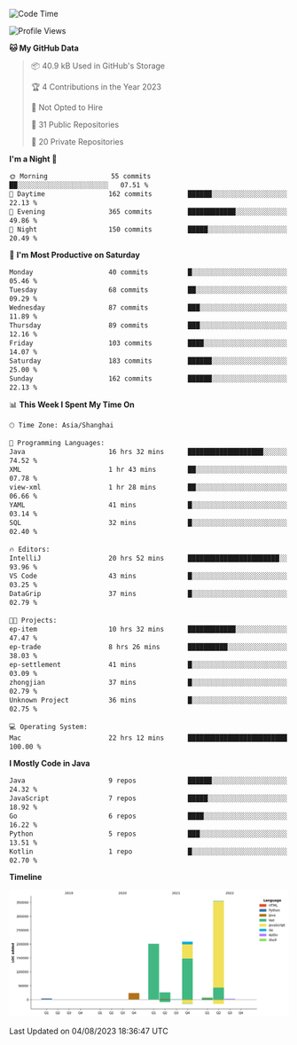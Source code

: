 <!--START_SECTION:waka-->
![Code Time](http://img.shields.io/badge/Code%20Time-1%2C997%20hrs%204%20mins-blue)

![Profile Views](http://img.shields.io/badge/Profile%20Views-0-blue)

**🐱 My GitHub Data** 

> 📦 40.9 kB Used in GitHub's Storage 
 > 
> 🏆 4 Contributions in the Year 2023
 > 
> 🚫 Not Opted to Hire
 > 
> 📜 31 Public Repositories 
 > 
> 🔑 20 Private Repositories 
 > 
**I'm a Night 🦉** 

```text
🌞 Morning                55 commits          ██░░░░░░░░░░░░░░░░░░░░░░░   07.51 % 
🌆 Daytime                162 commits         ██████░░░░░░░░░░░░░░░░░░░   22.13 % 
🌃 Evening                365 commits         ████████████░░░░░░░░░░░░░   49.86 % 
🌙 Night                  150 commits         █████░░░░░░░░░░░░░░░░░░░░   20.49 % 
```
📅 **I'm Most Productive on Saturday** 

```text
Monday                   40 commits          █░░░░░░░░░░░░░░░░░░░░░░░░   05.46 % 
Tuesday                  68 commits          ██░░░░░░░░░░░░░░░░░░░░░░░   09.29 % 
Wednesday                87 commits          ███░░░░░░░░░░░░░░░░░░░░░░   11.89 % 
Thursday                 89 commits          ███░░░░░░░░░░░░░░░░░░░░░░   12.16 % 
Friday                   103 commits         ████░░░░░░░░░░░░░░░░░░░░░   14.07 % 
Saturday                 183 commits         ██████░░░░░░░░░░░░░░░░░░░   25.00 % 
Sunday                   162 commits         ██████░░░░░░░░░░░░░░░░░░░   22.13 % 
```


📊 **This Week I Spent My Time On** 

```text
🕑︎ Time Zone: Asia/Shanghai

💬 Programming Languages: 
Java                     16 hrs 32 mins      ███████████████████░░░░░░   74.52 % 
XML                      1 hr 43 mins        ██░░░░░░░░░░░░░░░░░░░░░░░   07.78 % 
view-xml                 1 hr 28 mins        ██░░░░░░░░░░░░░░░░░░░░░░░   06.66 % 
YAML                     41 mins             █░░░░░░░░░░░░░░░░░░░░░░░░   03.14 % 
SQL                      32 mins             █░░░░░░░░░░░░░░░░░░░░░░░░   02.40 % 

🔥 Editors: 
IntelliJ                 20 hrs 52 mins      ███████████████████████░░   93.96 % 
VS Code                  43 mins             █░░░░░░░░░░░░░░░░░░░░░░░░   03.25 % 
DataGrip                 37 mins             █░░░░░░░░░░░░░░░░░░░░░░░░   02.79 % 

🐱‍💻 Projects: 
ep-item                  10 hrs 32 mins      ████████████░░░░░░░░░░░░░   47.47 % 
ep-trade                 8 hrs 26 mins       ██████████░░░░░░░░░░░░░░░   38.03 % 
ep-settlement            41 mins             █░░░░░░░░░░░░░░░░░░░░░░░░   03.09 % 
zhongjian                37 mins             █░░░░░░░░░░░░░░░░░░░░░░░░   02.79 % 
Unknown Project          36 mins             █░░░░░░░░░░░░░░░░░░░░░░░░   02.75 % 

💻 Operating System: 
Mac                      22 hrs 12 mins      █████████████████████████   100.00 % 
```

**I Mostly Code in Java** 

```text
Java                     9 repos             ██████░░░░░░░░░░░░░░░░░░░   24.32 % 
JavaScript               7 repos             █████░░░░░░░░░░░░░░░░░░░░   18.92 % 
Go                       6 repos             ████░░░░░░░░░░░░░░░░░░░░░   16.22 % 
Python                   5 repos             ███░░░░░░░░░░░░░░░░░░░░░░   13.51 % 
Kotlin                   1 repo              █░░░░░░░░░░░░░░░░░░░░░░░░   02.70 % 
```



**Timeline**

![Lines of Code chart](https://raw.githubusercontent.com/youtiaoguagua/youtiaoguagua/master/assets/bar_graph.png)


 Last Updated on 04/08/2023 18:36:47 UTC
<!--END_SECTION:waka-->